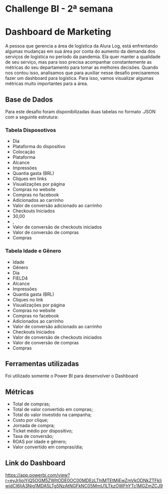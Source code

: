 # Challenge BI - 2ª semana

<H1>Dashboard de Marketing</H1>

A pessoa que gerencia a área de logística da Alura Log, está enfrentando algumas mudanças em sua área por conta do aumento da demanda dos serviços de logística no período da pandemia. Ela quer manter a qualidade de seu serviço, mas para isso precisa acompanhar constantemente as métricas do seu departamento para tomar as melhores decisões. Quando nos contou isso, analisamos que para auxiliar nesse desafio precisaremos fazer um dashboard para logística. Para isso, vamos visualizar algumas métricas muito importantes para a área.

<h2>Base de Dados</h2>

Para este desafio foram disponibilizadas duas tabelas no formato .JSON com a seguinte estrutura:


<h3>Tabela Disposotivos</h3>
<ul>
  <li>Dia</li>
  <li>Plataforma do dispositivo</li>
  <li>Colocação</li>
  <li>Plataforma</li>
  <li>Alcance</li>
  <li>Impressões</li>
  <li>Quantia gasta (BRL)</li>
  <li>Cliques em links</li>
  <li>Visualizações por página</li>
  <li>Compras no website</li>
  <li>Compras no facebook</li>
  <li>Adicionados ao carrinho</li>
  <li>Valor de conversão adicionado ao carrinho</li>
  <li>Checkouts Iniciados</li> <li>30,00<li>,
  <li>Valor de conversão de checkouts iniciados</li>
  <li>Valor de conversão de compras</li>
  <li>Compras</li>
</ul>

<h3>Tabela Idade e Gênero</h3>
<ul>
  <li>Idade</li>
  <li>Gênero</li>
  <li>Dia</li>
  <li>FIELD4</li>
  <li>Alcance</li>
  <li>Impressões</li>
  <li>Quantia gasta (BRL)</li>
  <li>Cliques no link</li>
  <li>Visualizações por página</li>
  <li>Compras no website</li>
  <li>Compras no facebook</li>
  <li>Adicionados ao carrinho</li>
  <li>Valor de conversão adicionado ao carrinho</li>
  <li>Checkouts Iniciados</li>
  <li>Valor de conversão de checkouts iniciados</li>
  <li>Valor de conversão de compras</li>
  <li>Compras</li>
</ul>

<h2>Ferramentas utilizadas</h2>

Foi utilizado somente o Power BI para desenvolver o Dashboard

<h2>Métricas</h2>
<ul>
  <li>Total de compras;</li>
  <li>Total de valor convertido em compras;</li>
  <li>Total do valor investido na campanha;</li>
  <li>Custo por clique;</li>
  <li>Jornada de compra;</li>
  <li>Ticket médio por dispositivo;</li>
  <li>Taxa de conversão;</li>
  <li>ROAS por idade e gênero;</li>
  <li>Valor convertido em compras/dia;</li>
</ul>

<h2>Link do Dashboard</h2>

https://app.powerbi.com/view?r=eyJrIjoiYjQ5OGM5ZWItODE0OC00MDEzLThlMTEtMjEwZmVkODNkZTFkIiwidCI6IjA3Njg1MDA5LTg5NzAtNGFkNC05MmU1LTkzOWFhYTc1MGZmZCJ9

